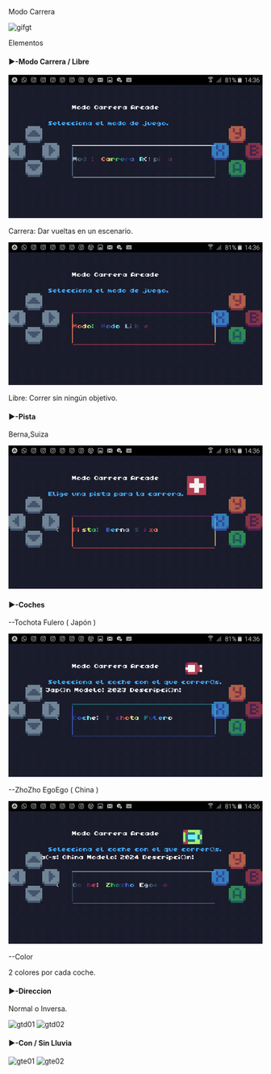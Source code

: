 Modo Carrera

![gifgt](./Imagenes/modocarrera.gif)

Elementos

#### ▶️-Modo Carrera / Libre

![gt01](./Imagenes/gt01.png)

Carrera: Dar vueltas en un escenario.

![gt02](./Imagenes/gt02.png)

Libre: Correr sin ningún objetivo.

#### ▶️-Pista

Berna,Suiza

![gtb01](./Imagenes/gtb01.png)

#### ▶️-Coches

--Tochota Fulero ( Japón )

![gtc01](./Imagenes/gtc01.png)

--ZhoZho EgoEgo ( China )

![gtc02](./Imagenes/gtc02.png)

--Color

2 colores por cada coche.

#### ▶️-Direccion

Normal o Inversa.

![gtd01](./Imagenes/gtd01.png)
![gtd02](./Imagenes/gtd02.png)

#### ▶️-Con / Sin Lluvia

![gte01](./Imagenes/gte01.png)
![gte02](./Imagenes/gte02.png)
